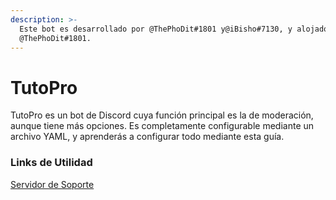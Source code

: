 ```yaml
---
description: >-
  Este bot es desarrollado por @ThePhoDit#1801 y@iBisho#7130, y alojado por
  @ThePhoDit#1801.
---
```


# TutoPro

TutoPro es un bot de Discord cuya función principal es la de moderación, aunque tiene más opciones. Es completamente configurable mediante un archivo YAML, y aprenderás a configurar todo mediante esta guía.

### Links de Utilidad

[Servidor de Soporte](https://discord.gg/aUNhdFD)



